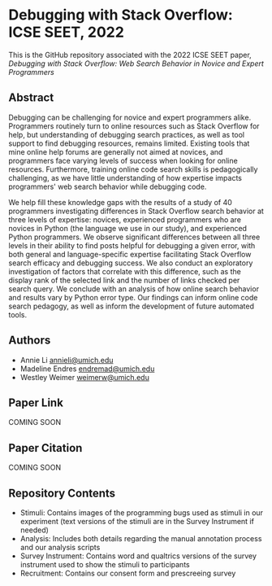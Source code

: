 # Debugging with Stack Overflow: ICSE SEET, 2022

This is the GitHub repository associated with the 2022 ICSE SEET paper, _Debugging with Stack Overflow: Web Search Behavior in Novice and Expert Programmers_

## Abstract

Debugging can be challenging for novice and expert programmers alike. Programmers routinely turn to online resources such as Stack Overflow for help, but understanding of debugging search practices, as well as tool support to find debugging resources, remains limited. Existing tools that mine online help forums are generally not aimed at novices, and programmers face varying levels of success when looking for online resources. Furthermore, training online code search skills is pedagogically challenging, as we have little understanding of how expertise impacts programmers' web search behavior while debugging code.

We help fill these knowledge gaps with the results of a study of 40 programmers investigating differences in Stack Overflow search behavior at three levels of expertise: novices, experienced programmers who are novices in Python (the language we use in our study), and experienced Python programmers. We observe significant differences between all three levels in their ability to find posts helpful for debugging a given error, with both general and language-specific expertise facilitating Stack Overflow search efficacy and debugging success. We also conduct an exploratory investigation of factors that correlate with this difference, such as the display rank of the selected link and the number of links checked per search query. We conclude with an analysis of how online search behavior and results vary by Python error type. Our findings can inform online code search pedagogy, as well as inform the development of future automated tools.

## Authors

* Annie Li <annieli@umich.edu>
* Madeline Endres <endremad@umich.edu>
* Westley Weimer <weimerw@umich.edu>

## Paper Link

COMING SOON

## Paper Citation

COMING SOON

## Repository Contents

* Stimuli: Contains images of the programming bugs used as stimuli in our experiment (text versions of the stimuli are in the Survey Instrument if needed)
* Analysis: Includes both details regarding the manual annotation process and our analysis scripts
* Survey Instrument: Contains word and qualtrics versions of the survey instrument used to show the stimuli to participants
* Recruitment: Contains our consent form and prescreeing survey

